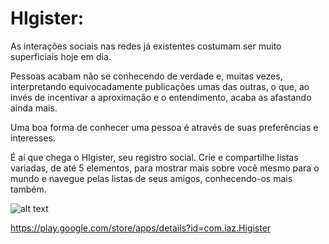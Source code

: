 # HIgister:

As interações sociais nas redes já existentes costumam ser muito superficiais hoje em dia. 

Pessoas acabam não se conhecendo de verdade e, muitas vezes, interpretando equivocadamente publicações umas das outras, o que, ao invés de incentivar a aproximação e o entendimento, acaba as afastando ainda mais.

Uma boa forma de conhecer uma pessoa é através de suas preferências e interesses.

É aí que chega o HIgister, seu registro social.
Crie e compartilhe listas variadas, de até 5 elementos, para mostrar mais sobre você mesmo para o mundo e navegue pelas listas de seus amigos, conhecendo-os mais também.

![alt text](https://i.imgur.com/EKXdvDG.png)

https://play.google.com/store/apps/details?id=com.iaz.Higister

